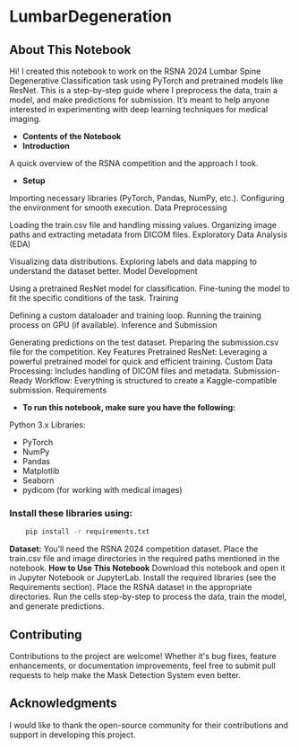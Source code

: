 # LumbarDegeneration

## About This Notebook

Hi! I created this notebook to work on the RSNA 2024 Lumbar Spine Degenerative Classification task using PyTorch and pretrained models like ResNet. 
This is a step-by-step guide where I preprocess the data, train a model, and make predictions for submission. It’s meant to help anyone interested in experimenting with deep learning techniques for medical imaging.

- **Contents of the Notebook**
- **Introduction**

A quick overview of the RSNA competition and the approach I took.
- **Setup**

Importing necessary libraries (PyTorch, Pandas, NumPy, etc.).
Configuring the environment for smooth execution.
Data Preprocessing

Loading the train.csv file and handling missing values.
Organizing image paths and extracting metadata from DICOM files.
Exploratory Data Analysis (EDA)

Visualizing data distributions.
Exploring labels and data mapping to understand the dataset better.
Model Development

Using a pretrained ResNet model for classification.
Fine-tuning the model to fit the specific conditions of the task.
Training

Defining a custom dataloader and training loop.
Running the training process on GPU (if available).
Inference and Submission

Generating predictions on the test dataset.
Preparing the submission.csv file for the competition.
Key Features
Pretrained ResNet: Leveraging a powerful pretrained model for quick and efficient training.
Custom Data Processing: Includes handling of DICOM files and metadata.
Submission-Ready Workflow: Everything is structured to create a Kaggle-compatible submission.
Requirements

- **To run this notebook, make sure you have the following:**

Python 3.x
Libraries:
- PyTorch
- NumPy
- Pandas
- Matplotlib
- Seaborn
- pydicom (for working with medical images)

### Install these libraries using:

```bash
    pip install -r requirements.txt
```

 **Dataset:**
You’ll need the RSNA 2024 competition dataset. Place the train.csv file and image directories in the required paths mentioned in the notebook.
   **How to Use This Notebook**
Download this notebook and open it in Jupyter Notebook or JupyterLab.
Install the required libraries (see the Requirements section).
Place the RSNA dataset in the appropriate directories.
Run the cells step-by-step to process the data, train the model, and generate predictions.

## Contributing

Contributions to the project are welcome! Whether it's bug fixes, feature enhancements, or documentation improvements, feel free to submit pull requests to help make the Mask Detection System even better.

## Acknowledgments

I would like to thank the open-source community for their contributions and support in developing this project.


